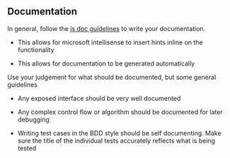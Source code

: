 ## Documentation

In general, follow the [js doc guidelines](http://usejsdoc.org/about-getting-started.html) to write your documentation. 

* This allows for microsoft intellisense to insert hints inline on the functionality

* This allows for documentation to be generated automatically

Use your judgement for what should be documented, but some general guidelines

* Any exposed interface should be very well documented

* Any complex control flow or algorithm should be documented for later debugging

* Writing test cases in the BDD style should be self documenting. Make sure the title of the individual tests accurately reflects what is being tested